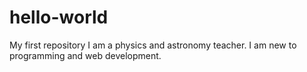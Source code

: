 # hello-world
My first repository
I am a physics and astronomy teacher.
I am new to programming and web development.

